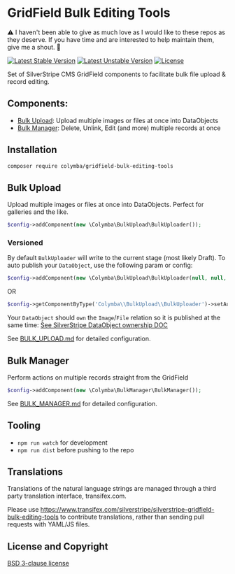 # GridField Bulk Editing Tools

:warning: I haven't been able to give as much love as I would like to these repos as they deserve. If you have time and are interested to help maintain them, give me a shout. :rotating_light:

[![Latest Stable Version](https://poser.pugx.org/colymba/gridfield-bulk-editing-tools/v/stable.svg)](https://github.com/colymba/GridFieldBulkEditingTools/releases)
[![Latest Unstable Version](https://poser.pugx.org/colymba/gridfield-bulk-editing-tools/v/unstable.svg)](https://github.com/colymba/GridFieldBulkEditingTools/tree/master)
[![License](https://poser.pugx.org/colymba/gridfield-bulk-editing-tools/license.svg)](#license-and-copyright)

Set of SilverStripe CMS GridField components to facilitate bulk file upload & record editing.

## Components:
* [Bulk Upload](#bulk-upload): Upload multiple images or files at once into DataObjects
* [Bulk Manager](#bulk-manager): Delete, Unlink, Edit (and more) multiple records at once

## Installation

```sh
composer require colymba/gridfield-bulk-editing-tools
```

## Bulk Upload
Upload multiple images or files at once into DataObjects. Perfect for galleries and the like.

```php
$config->addComponent(new \Colymba\BulkUpload\BulkUploader());
```

### Versioned
By default `BulkUploader` will write to the current stage (most likely Draft). To auto publish your `DataObject`, use the following param or config:
```php
$config->addComponent(new \Colymba\BulkUpload\BulkUploader(null, null, true));
```
OR
```php
$config->getComponentByType('Colymba\\BulkUpload\\BulkUploader')->setAutoPublishDataObject(true);
```

Your `DataObject` should `own` the `Image`/`File` relation so it is published at the same time: [See SilverStripe DataObject ownership DOC](https://github.com/silverstripe/silverstripe-framework/blob/4.0/docs/en/02_Developer_Guides/00_Model/10_Versioning.md#dataobject-ownership)

See [BULK_UPLOAD.md](docs/en/BULK_UPLOAD.md) for detailed configuration.

## Bulk Manager
Perform actions on multiple records straight from the GridField

```php
$config->addComponent(new \Colymba\BulkManager\BulkManager());
```

See [BULK_MANAGER.md](docs/en//BULK_MANAGER.md) for detailed configuration.

## Tooling
* `npm run watch` for development
* `npm run dist` before pushing to the repo

## Translations

Translations of the natural language strings are managed through a third party translation interface, transifex.com.

Please use https://www.transifex.com/silverstripe/silverstripe-gridfield-bulk-editing-tools to contribute translations, rather than sending pull requests with YAML/JS files.

## License and Copyright

[BSD 3-clause license](LICENSE)
